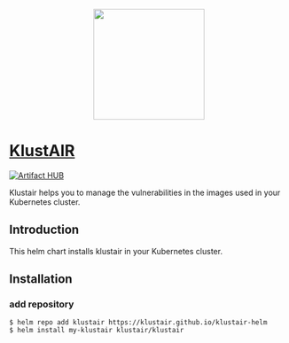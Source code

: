 <p align="center"><img src="https://raw.githubusercontent.com/klustair/klustair-frontend/master/docs/img/klustair.png" width="200"></p>

# <a href='https://klustair.com'>KlustAIR</a>
[![Artifact HUB](https://img.shields.io/endpoint?url=https://artifacthub.io/badge/repository/klustair)](https://artifacthub.io/packages/search?repo=klustair)

Klustair helps you to manage the vulnerabilities in the images used in your Kubernetes cluster.

## Introduction
This helm chart installs klustair in your Kubernetes cluster. 

## Installation

### add repository
```
$ helm repo add klustair https://klustair.github.io/klustair-helm
$ helm install my-klustair klustair/klustair
```

